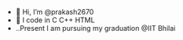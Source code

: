 - 👋 Hi, I’m @prakash2670
- 👀 I code in C C++ HTML 
- ..Present I am pursuing my graduation @IIT Bhilai

<!---
prakash2670/prakash2670 is a ✨ special ✨ repository because its `README.md` (this file) appears on your GitHub profile.
You can click the Preview link to take a look at your changes.
--->
